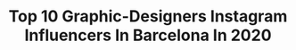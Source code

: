 ---
title: Top 10 Graphic-Designers Instagram Influencers In Barcelona In 2020
description: >-
  Find top graphic-designers Instagram influencers in Barcelona in 2020. Most popular hashtags: #barcelona #instagood #illustration #graphicdesign.
platform: Instagram
hits: 10
text_top: Identify the best Instagram accounts on inBeat.
text_bottom: Our platform holds 10 Instagram influencers like this in Barcelona, Spain for you to contact.
profiles:
  - username: "paucarrera"
    fullname: >-
      • ᴘ ᴀ ᴜ ᴄ ᴀ  • 🏁
    bio: >-
      📍Argentina en Barcelona ••••••••••••• 📮 carrerapaulad@gmail.com 🇦🇷 | Graphic designer👩🏽‍💻| Fashion lover 💁🏽‍♀️
    location: "Spain"
    followers: 48073
    engagement: 307
    commentsToLikes: 0.013427
    id: ck14hd6z19qcb0i19b8bsdse8
    verified: false
    hashtags: "#outfits, #inspofashion, #zara, #sheingals"
  - username: "samm.o"
    fullname: >-
      Oscar Molero
    bio: >-
      Automotive Photographer & Graphic Designer🚗 Abarthisti 🇮🇹 Based in Barcelona 📍
    location: "Spain"
    followers: 15175
    engagement: 276
    commentsToLikes: 0.024796
    id: ck9h9mwma946m0j7861cc7cct
    verified: false
    hashtags: "#v10, #gt3rs, #amazingcars247, #ferrari"
  - username: "michalppz"
    fullname: >-
      Michal Kozelský
    bio: >-
      I make videos sometimes. Graphic designer, traveler, marketing, social media. Snapchat: michalppz ► Zvolen, for now xd 🇸🇰🇺🇸🇬🇷
    location: "Spain"
    followers: 9325
    engagement: 965
    commentsToLikes: 0.036411
    id: ck8wf02rrewc50j78wbljxgnm
    verified: false
    hashtags: "#youtuber, #photo, #barcelona, #sunny"
  - username: "marcpallares"
    fullname: >-
      Marc Pallarès
    bio: >-
      Art Direction | Graphic designer | illustration
    location: "Spain"
    followers: 11262
    engagement: 539
    commentsToLikes: 0.030067
    id: ck8sx5i3sg87m0j7864248dhz
    verified: false
    hashtags: "#dibujos, #dissenygrafic, #draw, #inspiracion"
  - username: "saizagus"
    fullname: >-
      Agustina Saiz
    bio: >-
      🌐 Interpreter / Translator 💻 Graphic Designer 📸 Model ®️ Since 1994 🇦🇷 Argentina en 🇪🇦 Barcelona
    location: "Spain"
    followers: 3056
    engagement: 1039
    commentsToLikes: 0.046844
    id: ck6tib47c0dr60j718aqm1lzk
    verified: false
    hashtags: "#followme, #amazing, #tflers, #instagood"
  - username: "focusnflow"
    fullname: >-
      ~ Lettering & Graphic Design ~
    bio: >-
      🎨 Lettering lover, graphic designer and stationery addict 🙏 Creative Mindfulness 📩 Info.focusnflow@gmail.com 📍 Mataró, Barcelona (Spain)
    location: "Spain"
    followers: 4786
    engagement: 919
    commentsToLikes: 0.110356
    id: ck5ci6sxas4rz0i11pgs5y149
    verified: false
    hashtags: "#letteringinspiration, #focusandflow, #retodelettering, #letteringoftheday"
  - username: "chriswapo"
    fullname: >-
      C H R I S T O P H E R ⭐️
    bio: >-
      🎓Graphic Designer ✨Makeup Artist 📸Photographer 📍Venezuelan in Madrid 📨soychriswapo@gmail.com
    location: "Spain"
    followers: 69157
    engagement: 155
    commentsToLikes: 0.029807
    id: ck5q5x8ftuzbb0i11cnfmsfqv
    verified: false
    hashtags: "#perfect, #cool, #youngboy, #photoshoot"
  - username: "martamullor"
    fullname: >-
      Marta Mullor
    bio: >-
      I Graphic Designer & Frontend developer🚀 l 🙈Learner I 👉📩marta.mullor.polo@gmail.com
    location: "Spain"
    followers: 45657
    engagement: 177
    commentsToLikes: 0.008548
    id: ck0vv0picn05l0i19hpbw37w6
    verified: false
    hashtags: "#1990, #summermemories, #cumplea, #birthday"
  - username: "asdfmariely"
    fullname: >-
      Mariely | Belleza Y Arte 🖤
    bio: >-
      🇩🇴📍Madrid Diseñadora gráfica obsesionada con los productos de belleza que a veces dibuja que comparte cosas chulitas🖤✨• 👇🏽|Amazon List
    location: "Spain"
    followers: 10918
    engagement: 369
    commentsToLikes: 0.038117
    id: ck6to8rsvcqpp0j71tgqm8y7e
    verified: false
    hashtags: "#hairstyles, #spain, #follow, #happy"
  - username: "errordesign"
    fullname: >-
      ERROR! DESIGN
    bio: >-
      🔥 Barcelona, Spain 🔥 ⚡Posters & Music Art • Since 2000 ⚡ 🍺 Beer label art for @naparbier 🍺 💀 Plays music at @ulmus_folk & @wearemalammar
    location: "Spain"
    followers: 21508
    engagement: 177
    commentsToLikes: 0.018671
    id: ck0w36irhrtw60i19gdhcg7e7
    verified: false
    hashtags: "#spreadthelight, #vinylcollection, #rockposter, #merch"
---